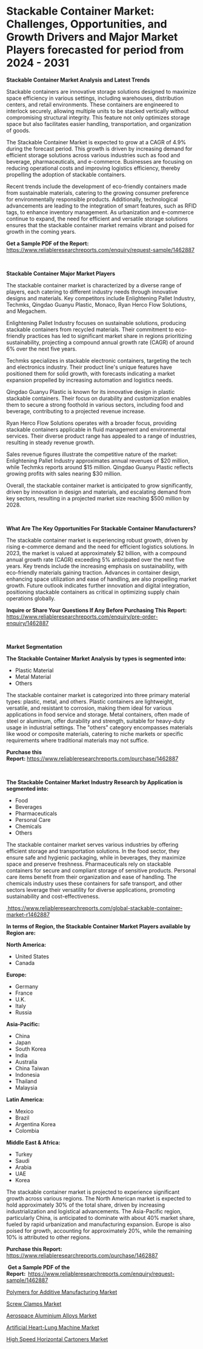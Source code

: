 <p><h1>Stackable Container Market: Challenges, Opportunities, and Growth Drivers and Major Market Players forecasted for period from 2024 - 2031</h1></p><p><strong>Stackable Container Market Analysis and Latest Trends</strong></p>
<p><p>Stackable containers are innovative storage solutions designed to maximize space efficiency in various settings, including warehouses, distribution centers, and retail environments. These containers are engineered to interlock securely, allowing multiple units to be stacked vertically without compromising structural integrity. This feature not only optimizes storage space but also facilitates easier handling, transportation, and organization of goods.</p><p>The Stackable Container Market is expected to grow at a CAGR of 4.9% during the forecast period. This growth is driven by increasing demand for efficient storage solutions across various industries such as food and beverage, pharmaceuticals, and e-commerce. Businesses are focusing on reducing operational costs and improving logistics efficiency, thereby propelling the adoption of stackable containers. </p><p>Recent trends include the development of eco-friendly containers made from sustainable materials, catering to the growing consumer preference for environmentally responsible products. Additionally, technological advancements are leading to the integration of smart features, such as RFID tags, to enhance inventory management. As urbanization and e-commerce continue to expand, the need for efficient and versatile storage solutions ensures that the stackable container market remains vibrant and poised for growth in the coming years.</p></p>
<p><strong>Get a Sample PDF of the Report:&nbsp;</strong> <a href="https://www.reliableresearchreports.com/enquiry/request-sample/1462887?utm_campaign=11&utm_medium=2&utm_source=Github&utm_content=ia&utm_term=10112024&utm_id=stackable-container">https://www.reliableresearchreports.com/enquiry/request-sample/1462887</a></p>
<p>&nbsp;</p>
<p><strong>Stackable Container Major Market Players</strong></p>
<p><p>The stackable container market is characterized by a diverse range of players, each catering to different industry needs through innovative designs and materials. Key competitors include Enlightening Pallet Industry, Techmks, Qingdao Guanyu Plastic, Monaco, Ryan Herco Flow Solutions, and Megachem. </p><p>Enlightening Pallet Industry focuses on sustainable solutions, producing stackable containers from recycled materials. Their commitment to eco-friendly practices has led to significant market share in regions prioritizing sustainability, projecting a compound annual growth rate (CAGR) of around 6% over the next five years.</p><p>Techmks specializes in stackable electronic containers, targeting the tech and electronics industry. Their product line's unique features have positioned them for solid growth, with forecasts indicating a market expansion propelled by increasing automation and logistics needs. </p><p>Qingdao Guanyu Plastic is known for its innovative design in plastic stackable containers. Their focus on durability and customization enables them to secure a strong foothold in various sectors, including food and beverage, contributing to a projected revenue increase.</p><p>Ryan Herco Flow Solutions operates with a broader focus, providing stackable containers applicable in fluid management and environmental services. Their diverse product range has appealed to a range of industries, resulting in steady revenue growth. </p><p>Sales revenue figures illustrate the competitive nature of the market: Enlightening Pallet Industry approximates annual revenues of $20 million, while Techmks reports around $15 million. Qingdao Guanyu Plastic reflects growing profits with sales nearing $30 million. </p><p>Overall, the stackable container market is anticipated to grow significantly, driven by innovation in design and materials, and escalating demand from key sectors, resulting in a projected market size reaching $500 million by 2028.</p></p>
<p>&nbsp;</p>
<p><strong>What Are The Key Opportunities For Stackable Container Manufacturers?</strong></p>
<p><p>The stackable container market is experiencing robust growth, driven by rising e-commerce demand and the need for efficient logistics solutions. In 2023, the market is valued at approximately $2 billion, with a compound annual growth rate (CAGR) exceeding 5% anticipated over the next five years. Key trends include the increasing emphasis on sustainability, with eco-friendly materials gaining traction. Advances in container design, enhancing space utilization and ease of handling, are also propelling market growth. Future outlook indicates further innovation and digital integration, positioning stackable containers as critical in optimizing supply chain operations globally.</p></p>
<p><strong>Inquire or Share Your Questions If Any Before Purchasing This Report:</strong> <a href="https://www.reliableresearchreports.com/enquiry/pre-order-enquiry/1462887?utm_campaign=11&utm_medium=2&utm_source=Github&utm_content=ia&utm_term=10112024&utm_id=stackable-container">https://www.reliableresearchreports.com/enquiry/pre-order-enquiry/1462887</a></p>
<p>&nbsp;</p>
<p><strong>Market Segmentation</strong></p>
<p><strong>The Stackable Container Market Analysis by types is segmented into:</strong></p>
<p><ul><li>Plastic Material</li><li>Metal Material</li><li>Others</li></ul></p>
<p><p>The stackable container market is categorized into three primary material types: plastic, metal, and others. Plastic containers are lightweight, versatile, and resistant to corrosion, making them ideal for various applications in food service and storage. Metal containers, often made of steel or aluminum, offer durability and strength, suitable for heavy-duty usage in industrial settings. The "others" category encompasses materials like wood or composite materials, catering to niche markets or specific requirements where traditional materials may not suffice.</p></p>
<p><strong>Purchase this Report:&nbsp;</strong><a href="https://www.reliableresearchreports.com/purchase/1462887?utm_campaign=11&utm_medium=2&utm_source=Github&utm_content=ia&utm_term=10112024&utm_id=stackable-container">https://www.reliableresearchreports.com/purchase/1462887</a></p>
<p>&nbsp;</p>
<p><strong>The Stackable Container Market Industry Research by Application is segmented into:</strong></p>
<p><ul><li>Food</li><li>Beverages</li><li>Pharmaceuticals</li><li>Personal Care</li><li>Chemicals</li><li>Others</li></ul></p>
<p><p>The stackable container market serves various industries by offering efficient storage and transportation solutions. In the food sector, they ensure safe and hygienic packaging, while in beverages, they maximize space and preserve freshness. Pharmaceuticals rely on stackable containers for secure and compliant storage of sensitive products. Personal care items benefit from their organization and ease of handling. The chemicals industry uses these containers for safe transport, and other sectors leverage their versatility for diverse applications, promoting sustainability and cost-effectiveness.</p></p>
<p><a href="https://www.reliableresearchreports.com/global-stackable-container-market-r1462887?utm_campaign=11&utm_medium=2&utm_source=Github&utm_content=ia&utm_term=10112024&utm_id=stackable-container">&nbsp;https://www.reliableresearchreports.com/global-stackable-container-market-r1462887</a></p>
<p><strong>In terms of Region, the Stackable Container Market Players available by Region are:</strong></p>
<p>
    <p> <strong> North America: </strong>
        <ul>
            <li>United States</li>
            <li>Canada</li>
        </ul>
        </p> 
    <p> <strong> Europe: </strong>
        <ul>
            <li>Germany</li>
            <li>France</li>
            <li>U.K.</li>
            <li>Italy</li>
            <li>Russia</li>
        </ul>
        </p> 
    <p> <strong> Asia-Pacific: </strong>
        <ul>
            <li>China</li>
            <li>Japan</li>
            <li>South Korea</li>
            <li>India</li>
            <li>Australia</li>
            <li>China Taiwan</li>
            <li>Indonesia</li>
            <li>Thailand</li>
            <li>Malaysia</li>
        </ul>
        </p> 
    <p> <strong> Latin America: </strong>
        <ul>
            <li>Mexico</li>
            <li>Brazil</li>
            <li>Argentina Korea</li>
            <li>Colombia</li>
        </ul>
        </p> 
    <p> <strong> Middle East & Africa: </strong>
        <ul>
            <li>Turkey</li>
            <li>Saudi</li>
            <li>Arabia</li>
            <li>UAE</li>
            <li>Korea</li>
        </ul>
    </p>
    </p>
<p><p>The stackable container market is projected to experience significant growth across various regions. The North American market is expected to hold approximately 30% of the total share, driven by increasing industrialization and logistical advancements. The Asia-Pacific region, particularly China, is anticipated to dominate with about 40% market share, fueled by rapid urbanization and manufacturing expansion. Europe is also poised for growth, accounting for approximately 20%, while the remaining 10% is attributed to other regions.</p></p>
<p><strong>Purchase this Report: </strong><a href="https://www.reliableresearchreports.com/purchase/1462887?utm_campaign=11&utm_medium=2&utm_source=Github&utm_content=ia&utm_term=10112024&utm_id=stackable-container">https://www.reliableresearchreports.com/purchase/1462887</a></p>
<p>&nbsp;<strong>Get a Sample PDF of the Report:&nbsp;&nbsp;</strong><a href="https://www.reliableresearchreports.com/enquiry/request-sample/1462887?utm_campaign=11&utm_medium=2&utm_source=Github&utm_content=ia&utm_term=10112024&utm_id=stackable-container">https://www.reliableresearchreports.com/enquiry/request-sample/1462887</a></p>
<p><strong></strong></p>
<p><p><a href="https://github.com/ellinutterosx5/Market-Research-Report-List-1/blob/main/polymers-for-additive-manufacturing-market.md?utm_campaign=11&utm_medium=2&utm_source=Github&utm_content=ia&utm_term=10112024&utm_id=stackable-container">Polymers for Additive Manufacturing Market</a></p><p><a href="https://www.linkedin.com/pulse/global-screw-clamps-nexus-sector-confluences-regional-catalysts-ox2ae?utm_campaign=11&utm_medium=2&utm_source=Github&utm_content=ia&utm_term=10112024&utm_id=stackable-container">Screw Clamps Market</a></p><p><a href="https://github.com/baldonopiturbeu/Market-Research-Report-List-1/blob/main/aerospace-aluminium-alloys-market.md?utm_campaign=11&utm_medium=2&utm_source=Github&utm_content=ia&utm_term=10112024&utm_id=stackable-container">Aerospace Aluminium Alloys Market</a></p><p><a href="https://issuu.com/reportprime-2/docs/artificial-heart-lung-machine-marke_b633b4d1066240?utm_campaign=11&utm_medium=2&utm_source=Github&utm_content=ia&utm_term=10112024&utm_id=stackable-container">Artificial Heart-Lung Machine Market</a></p><p><a href="https://www.linkedin.com/pulse/future-trends-global-high-speed-horizontal-cartoners-market-y0ame?utm_campaign=11&utm_medium=2&utm_source=Github&utm_content=ia&utm_term=10112024&utm_id=stackable-container">High Speed Horizontal Cartoners Market</a></p></p>